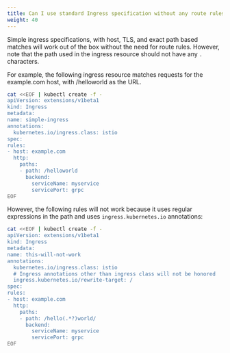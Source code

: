 ```yaml
---
title: Can I use standard Ingress specification without any route rules?
weight: 40
---
```


Simple ingress specifications, with host, TLS, and exact path based
matches will work out of the box without the need for route
rules. However, note that the path used in the ingress resource should
not have any `.` characters.

For example, the following ingress resource matches requests for the
example.com host, with /helloworld as the URL.

```bash
cat <<EOF | kubectl create -f -
apiVersion: extensions/v1beta1
kind: Ingress
metadata:
name: simple-ingress
annotations:
  kubernetes.io/ingress.class: istio
spec:
rules:
- host: example.com
  http:
    paths:
    - path: /helloworld
      backend:
        serviceName: myservice
        servicePort: grpc
EOF
```

However, the following rules will not work because it uses regular
expressions in the path and uses `ingress.kubernetes.io` annotations:

```bash
cat <<EOF | kubectl create -f -
apiVersion: extensions/v1beta1
kind: Ingress
metadata:
name: this-will-not-work
annotations:
  kubernetes.io/ingress.class: istio
  # Ingress annotations other than ingress class will not be honored
  ingress.kubernetes.io/rewrite-target: /
spec:
rules:
- host: example.com
  http:
    paths:
    - path: /hello(.*?)world/
      backend:
        serviceName: myservice
        servicePort: grpc
EOF
```
